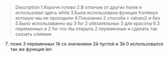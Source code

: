 > Description
1.Короче готово
2.В отличие от других home я использовал здесь while
3.Была использована функция fromkeys которую мы не проходили
4.Показанно 2 способа с values() и без
5.Было использаванно аш 3 for 2 обязательных 3 для красоты
6.3 переменных и 2 for что-бы открыть 2 переменные и сделать так сказать слияние
7. поже 3 переменных 1й со значением 2й пустой и 3й 0 использовался так же функция len